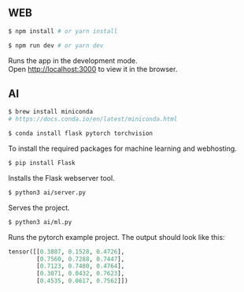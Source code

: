 ## WEB

```bash
$ npm install # or yarn install
```

```bash
$ npm run dev # or yarn dev
```

Runs the app in the development mode.<br>
Open [http://localhost:3000](http://localhost:3000) to view it in the browser.

## AI

```bash
$ brew install miniconda
# https://docs.conda.io/en/latest/miniconda.html
```

```bash
$ conda install flask pytorch torchvision
```
To install the required packages for machine learning and webhosting.

```bash
$ pip install Flask
```
Installs the Flask webserver tool.

```bash
$ python3 ai/server.py
```
Serves the project.

```bash
$ python3 ai/ml.py
```

Runs the pytorch example project.
The output should look like this:

```python
tensor([[0.3887, 0.1528, 0.4726],
        [0.7560, 0.7288, 0.7447],
        [0.7123, 0.7480, 0.4764],
        [0.3071, 0.0432, 0.7623],
        [0.4535, 0.0617, 0.7562]])
```
